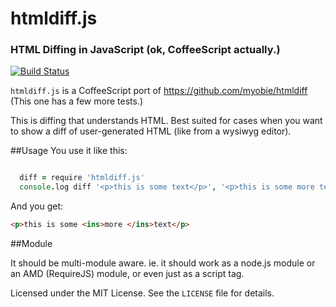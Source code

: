 # htmldiff.js
### HTML Diffing in JavaScript (ok, CoffeeScript actually.)

[![Build Status](https://travis-ci.org/keanulee/htmldiff.js.svg?branch=master)](https://travis-ci.org/keanulee/htmldiff.js)

`htmldiff.js` is a CoffeeScript port of https://github.com/myobie/htmldiff
(This one has a few more tests.)

This is diffing that understands HTML. Best suited for cases when you
want to show a diff of user-generated HTML (like from a wysiwyg editor).

##Usage
You use it like this:

```coffeescript

  diff = require 'htmldiff.js'
  console.log diff '<p>this is some text</p>', '<p>this is some more text</p>'
```
And you get:

```html
<p>this is some <ins>more </ins>text</p>
```
##Module

It should be multi-module aware. ie. it should work as a node.js module
or an AMD (RequireJS) module, or even just as a script tag.


Licensed under the MIT License. See the `LICENSE` file for details.
